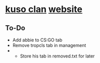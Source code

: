 # [kuso clan](https://steamcommunity.com/groups/kusoclan) [website](https://kuso-clan.github.io/)

## To-Do
* Add abbie to CS:GO tab
* Remove tropcls tab in management
* * Store his tab in removed.txt for later
